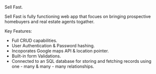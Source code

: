 Sell Fast. 


Sell Fast is fully functioning web app that focues on bringing prospective homebuyers and real estate agents togather. 

Key Features:
  * Full CRUD capabilities. 
  * User Authentication & Password hashing. 
  * Incoporates Google maps API & location pointer. 
  * Built-in form Validations. 
  * Connected to an SQL database for storing and fetching records using one - many & many - many relationships. 
